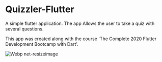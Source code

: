 # Quizzler-Flutter

A simple flutter application.
The app Allows the user to take a quiz with several questions.

This app was created along with the course 'The Complete 2020 Flutter Development Bootcamp with Dart'.

![Webp net-resizeimage](https://user-images.githubusercontent.com/22684921/80015028-6eca3b80-84d1-11ea-8ed2-faed5967a179.png)

